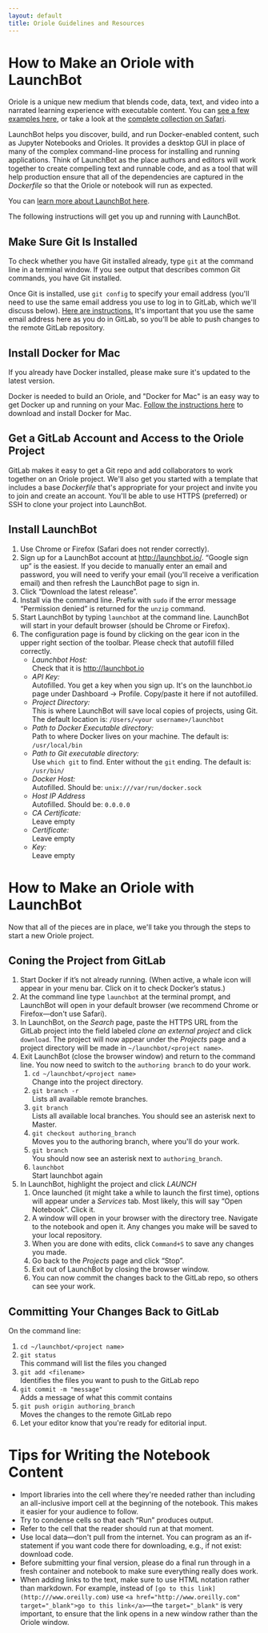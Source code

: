 ```yaml
---
layout: default
title: Oriole Guidelines and Resources
---
```


# How to Make an Oriole with LaunchBot

Oriole is a unique new medium that blends code, data, text, and video into a narrated learning experience with executable content. You can <a href="http://www.oreilly.com/oriole/">see a few examples here</a>, or take a look at the <a href="https://www.safaribooksonline.com/oriole/">complete collection on Safari</a>.

LaunchBot helps you discover, build, and run Docker-enabled content, such as Jupyter Notebooks and Orioles. It provides a desktop GUI in place of many of the complex command-line process for installing and running applications. Think of LaunchBot as the place authors and editors will work together to create compelling text and runnable code, and as a tool that will help production ensure that all of the dependencies are captured in the *Dockerfile* so that the Oriole or notebook will run as expected.

You can [learn more about LaunchBot here](http://launchbot.io/docs/). 

The following instructions will get you up and running with LaunchBot.

## Make Sure Git Is Installed

To check whether you have Git installed already, type `git` at the command line in a terminal window. If you see output that describes common Git commands, you have Git installed.

Once Git is installed, use `git config` to specify your email address (you'll need to use the same email address you use to log in to GitLab, which we'll discuss below). [Here are instructions.](https://help.github.com/articles/setting-your-email-in-git/) It's important that you use the same email address here as you do in GitLab, so you'll be able to push changes to the remote GitLab repository.

## Install Docker for Mac

If you already have Docker installed, please make sure it's updated to the latest version.

Docker is needed to build an Oriole, and "Docker for Mac" is an easy way to get Docker up and running on your Mac. [Follow the instructions here](https://docs.docker.com/docker-for-mac/) to download and install Docker for Mac.

## Get a GitLab Account and Access to the Oriole Project 

GitLab makes it easy to get a Git repo and add collaborators to work together on an Oriole project. We'll also get you started with a template that includes a base *Dockerfile* that's appropriate for your project and invite you to join and create an account. You'll be able to use HTTPS (preferred) or SSH to clone your project into LaunchBot.

## Install LaunchBot

1. Use Chrome or Firefox (Safari does not render correctly).
2. Sign up for a LaunchBot account at http://launchbot.io/. “Google sign up” is the easiest. If you decide to manually enter an email and password, you will need to verify your email (you'll receive a verification email) and then refresh the LaunchBot page to sign in.
3. Click “Download the latest release”.
4. Install via the command line. Prefix with `sudo` if the error message “Permission denied” is returned for the `unzip` command.
5. Start LaunchBot by typing `launchbot` at the command line. LaunchBot will start in your default browser (should be Chrome or Firefox).
6. The configuration page is found by clicking on the gear icon in the upper right section of the toolbar. Please check that autofill filled correctly.
   * *Launchbot Host:*<br/>Check that it is http://launchbot.io
   * *API Key:*<br/>Autofilled. You get a key when you sign up. It's on the launchbot.io page under Dashboard -> Profile. Copy/paste it here if not autofilled.
   * *Project Directory:*<br/>This is where LaunchBot will save local copies of projects, using Git. The default location is: `/Users/<your username>/launchbot`
   * *Path to Docker Executable directory:*<br/>Path to where Docker lives on your machine. The default is: `/usr/local/bin`
   * *Path to Git executable directory:*<br/>Use `which git` to find. Enter without the `git` ending. The default is: `/usr/bin/`
   * *Docker Host:*<br/>Autofilled. Should be: `unix:///var/run/docker.sock`
   * *Host IP Address*<br/>Autofilled. Should be: `0.0.0.0`
   * *CA Certificate:*<br/>Leave empty
   * *Certificate:*<br/>Leave empty
   * *Key:*<br/>Leave empty

# How to Make an Oriole with LaunchBot

Now that all of the pieces are in place, we'll take you through the steps to start a new Oriole project.

## Coning the Project from GitLab

1. Start Docker if it’s not already running. (When active, a whale icon will appear in your menu bar. Click on it to check Docker’s status.)
2. At the command line type `launchbot` at the terminal prompt, and LaunchBot will open in your default browser (we recommend Chrome or Firefox—don't use Safari).
3. In LaunchBot, on the _Search_ page, paste the HTTPS URL from the GitLab project into the field labeled _clone an external project_ and click `download`. The project will now appear under the _Projects_ page and a project directory will be made in `~/launchbot/<project name>`.
6. Exit LaunchBot (close the browser window) and return to the command line. You now need to switch to the `authoring branch` to do your work.
    1. `cd ~/launchbot/<project name>`<br/>Change into the project directory.
    2. `git branch -r`<br/>Lists all available remote branches.
    3. `git branch`<br/>Lists all available local branches. You should see an asterisk next to Master.
    4. `git checkout authoring_branch`<br/>Moves you to the authoring branch, where you'll do your work.
    5. `git branch`<br/>You should now see an asterisk next to `authoring_branch`.
    5. `launchbot`<br/>Start launchbot again
7. In LaunchBot, highlight the project and click _LAUNCH_
    1. Once launched (it might take a while to launch the first time), options will appear under a _Services_ tab. Most likely, this will say “Open Notebook”. Click it.
    2. A window will open in your browser with the directory tree. Navigate to the notebook and open it. Any changes you make will be saved to your local repository.
    3. When you are done with edits, click `Command+S` to save any changes you made.
    4. Go back to the _Projects_ page and click “Stop”.
    5. Exit out of LaunchBot by closing the browser window.
    6. You can now commit the changes back to the GitLab repo, so others can see your work.
    
## Committing Your Changes Back to GitLab

On the command line:

1. `cd ~/launchbot/<project name>`
2. `git status`<br/>This command will list the files you changed
3. `git add <filename>`<br/>Identifies the files you want to push to the GitLab repo
4. `git commit -m "message"`<br/>Adds a message of what this commit contains
5. `git push origin authoring_branch`<br/>Moves the changes to the remote GitLab repo 
6. Let your editor know that you're ready for editorial input.

# Tips for Writing the Notebook Content

* Import libraries into the cell where they're needed rather than including an all-inclusive import cell at the beginning of the notebook. This makes it easier for your audience to follow.
* Try to condense cells so that each “Run” produces output. 
* Refer to the cell that the reader should run at that moment.
* Use local data—don't pull from the internet. You can program as an if-statement if you want code there for downloading, e.g., if not exist: download code.
* Before submitting your final version, please do a final run through in a fresh container and notebook to make sure everything really does work.
* When adding links to the text, make sure to use HTML notation rather than markdown. For example, instead of `[go to this link](http:///www.oreilly.com)` use `<a href="http://www.oreilly.com" target="_blank">go to this link</a>`—the `target="_blank"` is very important, to ensure that the link opens in a new window rather than the Oriole window.

